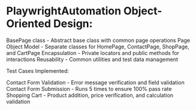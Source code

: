 # PlaywrightAutomation Object-Oriented Design:

BasePage class - Abstract base class with common page operations
Page Object Model - Separate classes for HomePage, ContactPage, ShopPage, and CartPage
Encapsulation - Private locators and public methods for interactions
Reusability - Common utilities and test data management


Test Cases Implemented:

Contact Form Validation - Error message verification and field validation
Contact Form Submission - Runs 5 times to ensure 100% pass rate
Shopping Cart - Product addition, price verification, and calculation validation
